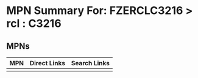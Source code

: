



# MPN Summary For: FZERCLC3216 > rcl : C3216

## MPNs
  

|MPN|Direct Links|Search Links|
| :--- | :--- | :--- |
||||
